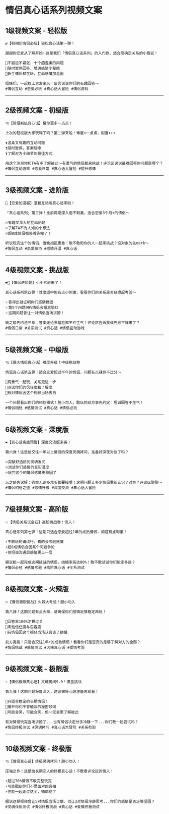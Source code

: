 # 情侣真心话系列视频文案

## 1级视频文案 - 轻松版

```
💕【初相识情侣必玩】轻松真心话第一弹！

甜甜的恋爱从了解开始✨这是我们「情侣真心话系列」的入门款，适合刚确定关系的小甜豆！

🌸不尴尬不紧张，十个超温柔的问题
🌸随时暂停回答，增进感情小秘籍
🌸新手情侣都在玩，互动感情加温器

姐妹们，一起拉上男友来玩！留言说说你们的有趣回答～
#情侣互动 #恋爱必玩 #真心话大冒险 #情侣游戏
```

---

## 2级视频文案 - 初级版

```
💘【情侣初级真心话】懂你更多一点点！

上次的轻松版大家玩嗨了吗？第二弹来啦！难度⬆️一点点，甜度⬆️⬆️⬆️

❣️温柔又有趣的互动问题
❣️随时暂停，答案随缘
❣️了解对方小细节的最佳方式

用这个测测你和TA有多了解彼此～有勇气的情侣都来挑战！评论区说说最难回答的问题是哪个？
#情侣互动游戏 #恋爱日常 #真心话大冒险 #提升感情
```

---

## 3级视频文案 - 进阶版

```
💓【恋爱加温器】温和互动版真心话来啦！

「真心话系列」第三弹！比前两期深入但不刺激，适合恋爱3个月+的情侣～

🔥有趣又深入的互动问题
🔥了解TA不为人知的小想法
🔥超8成情侣都笑着答完了！

听说玩完这个的情侣，当晚抱抱更香！敢不敢和你的人一起来挑战？没对象的先mark～
#情侣互动 #恋爱技巧 #感情升温 #真心话
```

---

## 4级视频文案 - 挑战版

```
❤️‍🔥【情侣进阶题】小小考验来了！

真心话系列第四弹！难度适中但有点小刺激，看看你们的关系是否经得起考验～

✨答得出就证明你们感情稳固
✨第5个问题90%情侣会尴尬脸红
✨这期问题曾让一对情侣当场求婚！

玩之前先约法三章：答案无论多尴尬都不许生气！评论区告诉我谁先败下阵来了？
#情侣日常 #关系测试 #真心话 #情侣互动游戏
```

---

## 5级视频文案 - 中级版

```
💘【爆火情侣真心话】难度升级！中级挑战卷

情侣真心话第五弹！适合恋爱超过半年的情侣，问题有点辣但不过分～

💋有勇气一起玩，关系更进一步
💋测试你们的信任度和了解度
💋有对情侣因这个视频当场表白

一个问题看出你们的相处模式！胆小勿入，敢玩的双方事先约定：坦诚回答不生气！
#情侣相处 #感情测试 #真心话 #情侣必玩
```

---

## 6级视频文案 - 深度版

```
❤️【真心话高能预警】深度交流版来袭！

第六弹！这是给交往一年以上情侣的深度灵魂拷问，准备好深夜对谈了吗？

🔥突破舒适区的灵魂发问
🔥测试你们感情的真实温度
🔥玩完这个的情侣感情更稳固了

玩之前先说好：答案无论多难听都要接受！这期问题让多少情侣重新认识了对方？评论区聊聊～
#情侣相处之道 #感情升级 #深度交流 #真心话大冒险
```

---

## 7级视频文案 - 高阶版

```
💥【情侣关系试金石】高阶挑战卷！慎入！

真心话系列第七弹！这期只适合恋爱超过1年的成熟情侣，问题有点刺激！

⚡不敢玩的请绕行，真的会考验感情
⚡超8成情侣会因某个问题争论
⚡但坦诚沟通后感情更上一层

据说能一起完成这期挑战的情侣，结婚率高达80%！敢不敢试试你们能走多远？
#情侣必经 #感情考验 #高阶真心话 #关系测试
```

---

## 8级视频文案 - 火辣版

```
🔥【情侣极限挑战】火辣大考验！胆小勿入

第八弹！这期问题有点火辣，请确保你们感情足够稳定再玩！

💯回答率100%才算过关
💯考验信任度与包容度
💯有情侣因这个视频当场认真谈了结婚

前方高能！只适合交往1年+的成熟情侣！看看你们是否真的足够了解对方的全部？
#情侣挑战 #感情测试 #火辣真心话 #爱情考验
```

---

## 9级视频文案 - 极限版

```
⚠️【情侣极限真心话】灵魂拷问9.0！慎重挑战

第九弹！这期问题极度深入，建议做好心理准备再观看！

🔞只适合稳定的长期情侣！
🔞揭开你们不曾触及的秘密领域
🔞可能会哭，可能会笑，但一定会更了解彼此

有对情侣玩完当场求婚了...也有情侣决定分手冷静一下...你们敢一起尝试吗？
#情侣终极测试 #灵魂拷问 #真心话大冒险 #关系检验
```

---

## 10级视频文案 - 终极版

```
💘【情侣真心话】终极灵魂拷问！胆小勿入！

压轴之作！这是给长期恋人的终极真心话！不敢看评论区的慎入！

⚡超过70%情侣不敢完整玩完
⚡可能戳到你们不愿面对的真相
⚡但能一起走过这关，婚都结了

据说这期视频曾让5对情侣当场订婚，也让3对情侣冷静思考...你们的感情是否足够坚固？
#灵魂伴侣测试 #情侣终极挑战 #真心话 #爱情终极测试
``` 